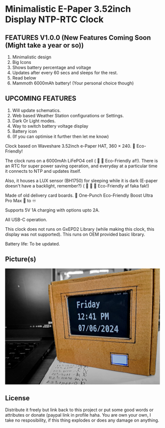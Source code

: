 
# Minimalistic E-Paper 3.52inch Display NTP-RTC Clock

## FEATURES V1.0.0 (New Features Coming Soon (Might take a year or so))
1. Minimalistic design
2. Big Icons
3. Shows battery percentage and voltage
4. Updates after every 60 secs and sleeps for the rest.
5. Read below
6. Mammoth 6000mAh battery! (Your personal choice though)
   
## UPCOMING FEATURES
1. Will update schematics.
2. Web based Weather Station configurations or Settings.
3. Dark Or Light modes.
4. Way to switch battery voltage display
5. Battery icon
6. (If you can optimise it further then let me know)
   
Clock based on Waveshare 3.52inch e-Paper HAT, 360 × 240. :leaves: Eco-Friendly!

The clock runs on a 6000mAh LiFePO4 cell ( :leaves: :leaves: Eco-Friendly af!). There is an RTC for super power saving operation, and everyday at a particular time it connects to NTP and updates itself. 

Also, it houses a LUX sensor (BH1750) for sleeping while it is dark (E-paper doesn't have a backlight, remember?) ( :leaves: :leaves: :leaves: Eco-Friendly af faka fak!)

Made of old delivery card boards. :exploding_head: One-Punch Eco-Friendly Boost Ultra Pro Max :leaves: to :infinity:

Supports 5V 1A charging with options upto 2A.

All USB-C operation.

This clock does not runs on GxEPD2 Library (while making this clock, this display was not supported). This runs on OEM provided basic library.

Battery life: To be updated.
## Picture(s)

![Clock](https://github.com/KamadoTanjiro-beep/E-Paper-Display-NTP-Clock/blob/main/epdClock.jpg)


## License

Distribute it freely but link back to this project or put some good words or attributes or donate (paypal link in profile haha. You are own your own, I take no resposibility, if this thing explodes or does any damage on anything.

